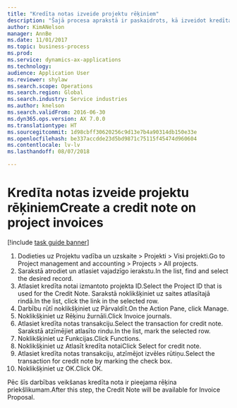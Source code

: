 ```yaml
--- 
title: "Kredīta notas izveide projektu rēķiniem"
description: "Šajā procesa aprakstā ir paskaidrots, kā izveidot kredīta notu iegrāmatotiem projektu rēķiniem."
author: KimANelson
manager: AnnBe
ms.date: 11/01/2017
ms.topic: business-process
ms.prod: 
ms.service: dynamics-ax-applications
ms.technology: 
audience: Application User
ms.reviewer: shylaw
ms.search.scope: Operations
ms.search.region: Global
ms.search.industry: Service industries
ms.author: knelson
ms.search.validFrom: 2016-06-30
ms.dyn365.ops.version: AX 7.0.0
ms.translationtype: HT
ms.sourcegitcommit: 1d98cbff30620256c9d13e7b4a90314db150e33e
ms.openlocfilehash: be337accdde23d5bd9871c75115f45474d960604
ms.contentlocale: lv-lv
ms.lasthandoff: 08/07/2018

---
```

# <a name="create-a-credit-note-on-project-invoices"></a><span data-ttu-id="c501b-103">Kredīta notas izveide projektu rēķiniem</span><span class="sxs-lookup"><span data-stu-id="c501b-103">Create a credit note on project invoices</span></span>

[!include [task guide banner](../../includes/task-guide-banner.md)]

1. <span data-ttu-id="c501b-104">Dodieties uz Projektu vadība un uzskaite > Projekti > Visi projekti.</span><span class="sxs-lookup"><span data-stu-id="c501b-104">Go to Project management and accounting > Projects > All projects.</span></span> 
2. <span data-ttu-id="c501b-105">Sarakstā atrodiet un atlasiet vajadzīgo ierakstu.</span><span class="sxs-lookup"><span data-stu-id="c501b-105">In the list, find and select the desired record.</span></span> 
3. <span data-ttu-id="c501b-106">Atlasiet kredīta notai izmantoto projekta ID.</span><span class="sxs-lookup"><span data-stu-id="c501b-106">Select the Project ID that is used for the Credit Note.</span></span> <span data-ttu-id="c501b-107">Sarakstā noklikšķiniet uz saites atlasītajā rindā.</span><span class="sxs-lookup"><span data-stu-id="c501b-107">In the list, click the link in the selected row.</span></span> 
4. <span data-ttu-id="c501b-108">Darbību rūtī noklikšķiniet uz Pārvaldīt.</span><span class="sxs-lookup"><span data-stu-id="c501b-108">On the Action Pane, click Manage.</span></span> 
5. <span data-ttu-id="c501b-109">Noklikšķiniet uz Rēķinu žurnāli.</span><span class="sxs-lookup"><span data-stu-id="c501b-109">Click Invoice journals.</span></span> 
6. <span data-ttu-id="c501b-110">Atlasiet kredīta notas transakciju.</span><span class="sxs-lookup"><span data-stu-id="c501b-110">Select the transaction for credit note.</span></span> <span data-ttu-id="c501b-111">Sarakstā atzīmējiet atlasīto rindu.</span><span class="sxs-lookup"><span data-stu-id="c501b-111">In the list, mark the selected row.</span></span> 
7. <span data-ttu-id="c501b-112">Noklikšķiniet uz Funkcijas.</span><span class="sxs-lookup"><span data-stu-id="c501b-112">Click Functions.</span></span> 
8. <span data-ttu-id="c501b-113">Noklikšķiniet uz Atlasīt kredīta notai</span><span class="sxs-lookup"><span data-stu-id="c501b-113">Click Select for credit note.</span></span> 
9. <span data-ttu-id="c501b-114">Atlasiet kredīta notas transakciju, atzīmējot izvēles rūtiņu.</span><span class="sxs-lookup"><span data-stu-id="c501b-114">Select the transaction for credit note by marking the check box.</span></span>
10. <span data-ttu-id="c501b-115">Noklikšķiniet uz OK.</span><span class="sxs-lookup"><span data-stu-id="c501b-115">Click OK.</span></span> 

<span data-ttu-id="c501b-116">Pēc šīs darbības veikšanas kredīta nota ir pieejama rēķina priekšlikumam.</span><span class="sxs-lookup"><span data-stu-id="c501b-116">After this step, the Credit Note will be available for Invoice Proposal.</span></span>

